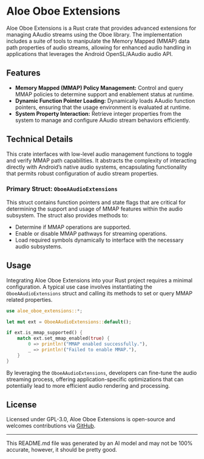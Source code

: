# Aloe Oboe Extensions

Aloe Oboe Extensions is a Rust crate that provides advanced extensions for managing AAudio streams using the Oboe library. The implementation includes a suite of tools to manipulate the Memory Mapped (MMAP) data path properties of audio streams, allowing for enhanced audio handling in applications that leverages the Android OpenSL/AAudio audio API.

## Features

- **Memory Mapped (MMAP) Policy Management:** Control and query MMAP policies to determine support and enablement status at runtime.
- **Dynamic Function Pointer Loading:** Dynamically loads AAudio function pointers, ensuring that the usage environment is evaluated at runtime.
- **System Property Interaction:** Retrieve integer properties from the system to manage and configure AAudio stream behaviors efficiently.

## Technical Details

This crate interfaces with low-level audio management functions to toggle and verify MMAP path capabilities. It abstracts the complexity of interacting directly with Android’s native audio systems, encapsulating functionality that permits robust configuration of audio stream properties.

### Primary Struct: `OboeAAudioExtensions`

This struct contains function pointers and state flags that are critical for determining the support and usage of MMAP features within the audio subsystem. The struct also provides methods to:

- Determine if MMAP operations are supported.
- Enable or disable MMAP pathways for streaming operations.
- Load required symbols dynamically to interface with the necessary audio subsystems.

## Usage
Integrating Aloe Oboe Extensions into your Rust project requires a minimal configuration. A typical use case involves instantiating the `OboeAAudioExtensions` struct and calling its methods to set or query MMAP related properties.

```rust
use aloe_oboe_extensions::*;

let mut ext = OboeAAudioExtensions::default();

if ext.is_mmap_supported() {
    match ext.set_mmap_enabled(true) {
        0 => println!("MMAP enabled successfully."),
        _ => println!("Failed to enable MMAP."),
    }
}
```

By leveraging the `OboeAAudioExtensions`, developers can fine-tune the audio streaming process, offering application-specific optimizations that can potentially lead to more efficient audio rendering and processing.

## License
Licensed under GPL-3.0, Aloe Oboe Extensions is open-source and welcomes contributions via [GitHub](https://github.com/klebs6/aloe-rs).

---
This README.md file was generated by an AI model and may not be 100% accurate, however, it should be pretty good.